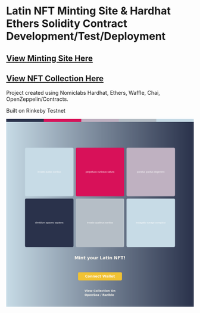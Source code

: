 # Latin NFT Minting Site & Hardhat Ethers Solidity Contract Development/Test/Deployment
## [View Minting Site Here](https://latin-nft-v2.vercel.app/)
## [View NFT Collection Here](https://testnets.opensea.io/collection/latinnft-v2)
Project created using Nomiclabs Hardhat, Ethers, Waffle, Chai, OpenZeppelin/Contracts.

Built on Rinkeby Testnet

![Demo Screen Shot](https://github.com/CharlieJRBenson/Latin-NFT/blob/master/demo-screenshot.png)
